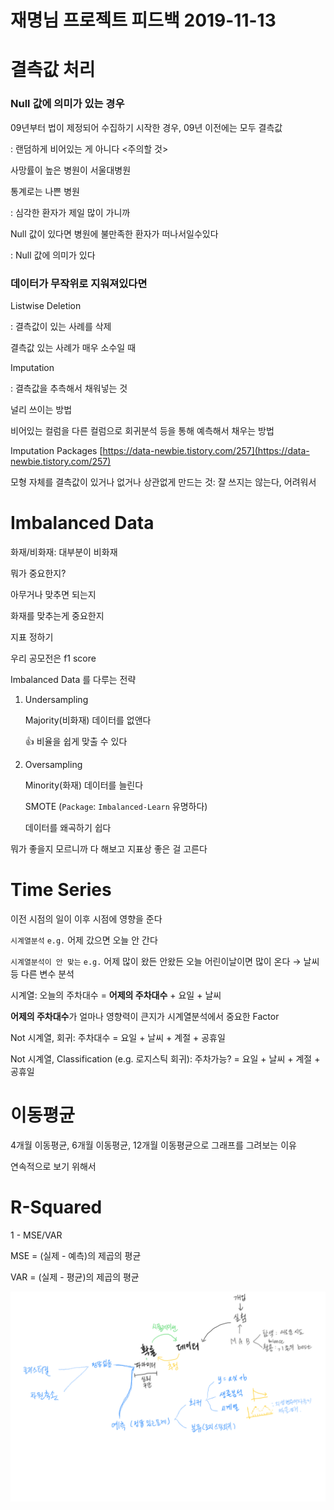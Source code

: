 # 재명님 프로젝트 피드백 2019-11-13

# 결측값 처리

### Null 값에 의미가 있는 경우

09년부터 법이 제정되어 수집하기 시작한 경우, 09년 이전에는 모두 결측값

: 랜덤하게 비어있는 게 아니다 <주의할 것>

사망률이 높은 병원이 서울대병원

통계로는 나쁜 병원

: 심각한 환자가 제일 많이 가니까

Null 값이 있다면 병원에 불만족한 환자가 떠나서일수있다

: Null 값에 의미가 있다 

### 데이터가 무작위로 지워져있다면

Listwise Deletion

: 결측값이 있는 사례를 삭제

결측값 있는 사례가 매우 소수일 때

Imputation

: 결측값을 추측해서 채워넣는 것

널리 쓰이는 방법

비어있는 컬럼을 다른 컬럼으로 회귀분석 등을 통해 예측해서 채우는 방법

Imputation Packages [https://data-newbie.tistory.com/257](https://data-newbie.tistory.com/257)

모형 자체를 결측값이 있거나 없거나 상관없게 만드는 것: 잘 쓰지는 않는다, 어려워서

# Imbalanced Data

화재/비화재: 대부분이 비화재

뭐가 중요한지? 

아무거나 맞추면 되는지

화재를 맞추는게 중요한지

지표 정하기

우리 공모전은 f1 score

Imbalanced Data 를 다루는 전략

1. Undersampling

    Majority(비화재) 데이터를 없앤다

    👍 비율을 쉽게 맞출 수 있다

2. Oversampling

    Minority(화재) 데이터를 늘린다

    SMOTE (`Package`: `Imbalanced-Learn`  유명하다)

    데이터를 왜곡하기 쉽다

뭐가 좋을지 모르니까 다 해보고 지표상 좋은 걸 고른다

# Time Series

이전 시점의 일이 이후 시점에 영향을 준다

`시계열분석` `e.g.` 어제 갔으면 오늘 안 간다

`시계열분석이 안 맞는` `e.g.` 어제 많이 왔든 안왔든 오늘 어린이날이면 많이 온다 → 날씨 등 다른 변수 분석

시계열: 오늘의 주차대수 = **어제의 주차대수** + 요일 + 날씨

**어제의 주차대수**가 얼마나 영향력이 큰지가 시계열분석에서 중요한 Factor

Not 시계열, 회귀: 주차대수 = 요일 + 날씨 + 계절 + 공휴일

Not 시계열, Classification (e.g. 로지스틱 회귀): 주차가능? = 요일 + 날씨 + 계절 + 공휴일

# 이동평균

4개월 이동평균, 6개월 이동평균, 12개월 이동평균으로 그래프를 그려보는 이유

연속적으로 보기 위해서

# R-Squared

1 - MSE/VAR

MSE = (실제 - 예측)의 제곱의 평균

VAR = (실제 - 평균)의 제곱의 평균

![](Untitled-c0c8a3ab-dad7-4dc4-9143-46fd78cfcd88.png)